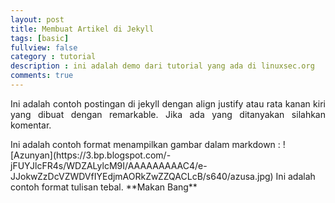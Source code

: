 ```yaml
---
layout: post
title: Membuat Artikel di Jekyll
tags: [basic]
fullview: false
category : tutorial
description : ini adalah demo dari tutorial yang ada di linuxsec.org
comments: true
---
```

<p style="text-align:justify;">Ini adalah contoh postingan di jekyll dengan align justify atau rata kanan kiri yang dibuat dengan remarkable. Jika ada yang ditanyakan silahkan komentar.</p>
Ini adalah contoh format menampilkan gambar dalam markdown :
![Azunyan](https://3.bp.blogspot.com/-jFUYJlcFR4s/WDZALylcM9I/AAAAAAAAAC4/e-JJokwZzDcVZWDVfIYEdjmAORkZwZZQACLcB/s640/azusa.jpg)
Ini adalah contoh format tulisan tebal.
**Makan Bang**
